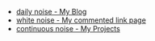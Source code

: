 * [daily noise - My Blog](https://andrerolfs.github.io/dailynoise.html)
* [white noise - My commented link page](https://andrerolfs.github.io/whitenoise.html)
* [continuous noise - My Projects](https://andrerolfs.github.io)
